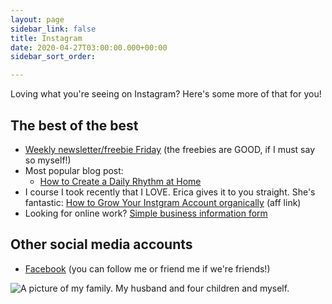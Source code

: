 ```yaml
---
layout: page
sidebar_link: false
title: Instagram
date: 2020-04-27T03:00:00.000+00:00
sidebar_sort_order: 

---
```

Loving what you're seeing on Instagram? Here's some more of that for you!

## The best of the best

* [Weekly newsletter/freebie Friday](http://eepurl.com/gYFb-r) (the freebies are GOOD, if I must say so myself!)
* Most popular blog post:
  * [How to Create a Daily Rhythm at Home](https://www.eastcoastkelly.com/at%20home%20with%20kids/planning/2020/05/21/how-to-create-a-daily-rhythm-at-home.html)
* I course I took recently that I LOVE. Erica gives it to you straight. She's fantastic: [How to Grow Your Instgram Account organically](https://digital.mombreak.ca/howigrewmyinstagram/26mcq) (aff link)
* Looking for online work? [Simple business information form](https://forms.gle/v11JEewD81mxsUyf6)

## Other social media accounts

* [Facebook](http://www.facebook.com/kelly.briggs) (you can follow me or friend me if we're friends!)

![A picture of my family. My husband and four children and myself.](/assets/img/Briggs-14.jpg "My family")